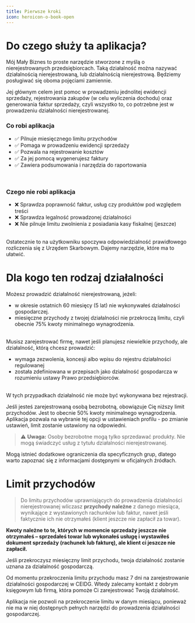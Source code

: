 ```yaml
---
title: Pierwsze kroki
icon: heroicon-o-book-open
---
```


# Do czego służy ta aplikacja?

Mój Mały Biznes to proste narzędzie stworzone z myślą o nierejestrowanych przedsiębiorcach. Taką działalność można nazywać działalnością nierejestrowaną, lub działalnością nierejestrową. Będziemy posługiwać się oboma pojęciami zamiennie.

Jej głównym celem jest pomoc w prowadzeniu jednolitej ewidencji sprzedaży, rejestrowania zakupów (w celu wyliczenia dochodu) oraz generowania faktur sprzedaży, czyli wszystko to, co potrzebne jest w prowadzeniu działalności nierejestrowanej.

### Co robi aplikacja

-   ✅ Pilnuje miesięcznego limitu przychodów
-   ✅ Pomaga w prowadzeniu ewidencji sprzedaży
-   ✅ Pozwala na rejestrowanie kosztów
-   ✅ Za jej pomocą wygenerujesz faktury
-   ✅ Zawiera podsumowania i narzędzia do raportowania

<br>

### Czego nie robi aplikacja

-   ❌ Sprawdza poprawność faktur, usług czy produktów pod względem treści
-   ❌ Sprawdza legalność prowadzonej działalności
-   ❌ Nie pilnuje limitu zwolnienia z posiadania kasy fiskalnej (jeszcze)

\
Ostatecznie to na użytkowniku spoczywa odpowiedzialność prawidłowego rozliczenia się z Urzędem Skarbowym. Dajemy narzędzie, które ma to ułatwić.

# Dla kogo ten rodzaj działalności

Możesz prowadzić działalność nierejestrowaną, jeżeli:

-   w okresie ostatnich 60 miesięcy (5 lat) nie wykonywałeś działalności gospodarczej.
-   miesięczne przychody z twojej działalności nie przekroczą limitu, czyli obecnie 75% kwoty minimalnego wynagrodzenia.

\
Musisz zarejestrować firmę, nawet jeśli planujesz niewielkie przychody, ale działalność, którą chcesz prowadzić:

-   wymaga zezwolenia, koncesji albo wpisu do rejestru działalności regulowanej
-   została zdefiniowana w przepisach jako działalność gospodarcza w rozumieniu ustawy Prawo przedsiębiorców.

\
W tych przypadkach działalność nie może być wykonywana bez rejestracji.

Jeśli jesteś zarejestrowaną osobą bezrobotną, obowiązuje Cię niższy limit przychodów. Jest to obecnie 50% kwoty minimalnego wynagrodzenia. Aplikacja pozwala na wybranie tej opcji w ustawieniach profilu - po zmianie ustawień, limit zostanie ustawiony na odpowiedni.

> ⚠️ **Uwaga:** Osoby bezrobotne mogą tylko sprzedawać produkty. Nie mogą świadczyć usług z tytułu działalności nierejestrowanej.

Mogą istnieć dodatkowe ograniczenia dla specyficznych grup, dlatego warto zapoznać się z informacjami dostępnymi w oficjalnych źródłach.

# Limit przychodów

> Do limitu przychodów uprawniających do prowadzenia działalności nierejestrowanej wliczasz **przychody należne** z danego miesiąca, wynikające z wystawionych rachunków lub faktur, nawet jeśli faktycznie ich nie otrzymałeś (klient jeszcze nie zapłacił za towar).

**Kwoty należne to te, których w momencie sprzedaży jeszcze nie otrzymałeś – sprzedałeś towar lub wykonałeś usługę i wystawiłeś dokument sprzedaży (rachunek lub fakturę), ale klient ci jeszcze nie zapłacił.**

Jeśli przekroczysz miesięczny limit przychodu, twoja działalność zostanie uznana za działalność gospodarczą.

Od momentu przekroczenia limitu przychodu masz 7 dni na zarejestrowanie działalności gospodarczej w CEIDG. Wtedy zalecamy kontakt z dobrym księgowym lub firmą, która pomoże Ci zarejestrować Twoją działalność.

Aplikacja nie pozwoli na przekroczenie limitu w danym miesiącu, ponieważ nie ma w niej dostępnych pełnych narzędzi do prowadzenia działalności gospodarczej.
